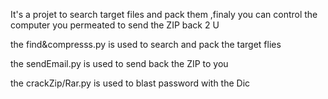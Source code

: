 It's a projet to search target files and pack them ,finaly you can control the computer you permeated to send the ZIP back 2 U

the find&compresss.py is used to search and pack the target flies

the sendEmail.py is used to send back the ZIP to you 

the crackZip/Rar.py is used to blast password with the Dic
 
